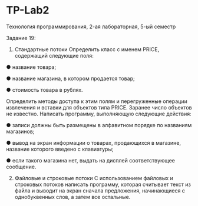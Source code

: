# TP-Lab2
Технология программирования, 2-ая лабораторная, 5-ый семестр

Задание 19:

1. Стандартные потоки
Определить класс с именем РRICE, содержащий следующие поля:

● название товара;

● название магазина, в котором продается товар;

● стоимость товара в рублях.

Определить методы доступа к этим полям и перегруженные операции
извлечения и вставки для объектов типа РRICE.
Заранее число объектов не известно.
Написать программу, выполняющую следующие действия:

● записи должны быть размещены в алфавитном порядке по названиям
магазинов;

● вывод на экран информации о товарах, продающихся в магазине,
название которого введено с клавиатуры;

● если такого магазина нет, выдать на дисплей соответствующее
сообщение.

2. Файловые и строковые потоки
С использованием файловых и строковых потоков написать программу,
которая считывает текст из файла и выводит на экран сначала предложения,
начинающиеся с однобуквенных слов, а затем все остальные.
